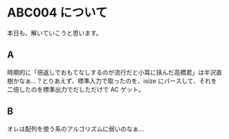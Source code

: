 # ABC004 について
本日も、解いていこうと思います。
## A
時期的に「倍返しでおもてなしするのが流行だと小耳に挟んだ高橋君」は半沢直樹かなぁ...？とりあえず、標準入力で取ったのを、isize にパースして、それを二倍したのを標準出力でだしただけで AC ゲット。
## B
オレは配列を使う系のアルゴリズムに弱いのなぁ...
